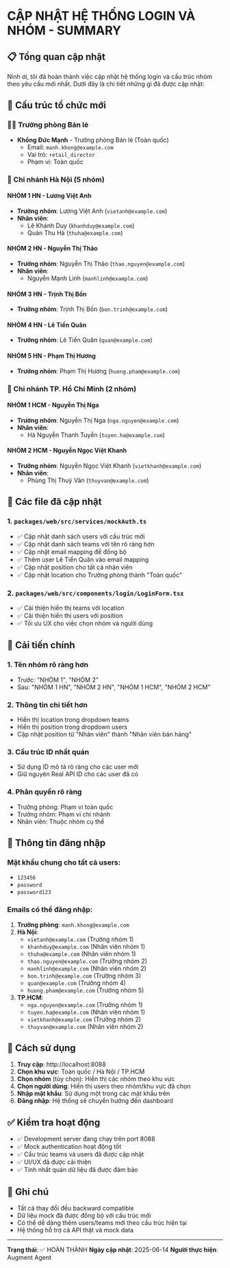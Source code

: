# CẬP NHẬT HỆ THỐNG LOGIN VÀ NHÓM - SUMMARY

## 📋 Tổng quan cập nhật

Ninh ơi, tôi đã hoàn thành việc cập nhật hệ thống login và cấu trúc nhóm theo yêu cầu mới nhất. Dưới đây là chi tiết những gì đã được cập nhật:

## 🏢 Cấu trúc tổ chức mới

### 👨‍💼 Trưởng phòng Bán lẻ
- **Khổng Đức Mạnh** - Trưởng phòng Bán lẻ (Toàn quốc)
  - Email: `manh.khong@example.com`
  - Vai trò: `retail_director`
  - Phạm vi: Toàn quốc

### 🏢 Chi nhánh Hà Nội (5 nhóm)

#### NHÓM 1 HN - Lương Việt Anh
- **Trưởng nhóm**: Lương Việt Anh (`vietanh@example.com`)
- **Nhân viên**: 
  - Lê Khánh Duy (`khanhduy@example.com`)
  - Quản Thu Hà (`thuha@example.com`)

#### NHÓM 2 HN - Nguyễn Thị Thảo
- **Trưởng nhóm**: Nguyễn Thị Thảo (`thao.nguyen@example.com`)
- **Nhân viên**: 
  - Nguyễn Mạnh Linh (`manhlinh@example.com`)

#### NHÓM 3 HN - Trịnh Thị Bốn
- **Trưởng nhóm**: Trịnh Thị Bốn (`bon.trinh@example.com`)

#### NHÓM 4 HN - Lê Tiến Quân
- **Trưởng nhóm**: Lê Tiến Quân (`quan@example.com`)

#### NHÓM 5 HN - Phạm Thị Hương
- **Trưởng nhóm**: Phạm Thị Hương (`huong.pham@example.com`)

### 🏢 Chi nhánh TP. Hồ Chí Minh (2 nhóm)

#### NHÓM 1 HCM - Nguyễn Thị Nga
- **Trưởng nhóm**: Nguyễn Thị Nga (`nga.nguyen@example.com`)
- **Nhân viên**: 
  - Hà Nguyễn Thanh Tuyền (`tuyen.ha@example.com`)

#### NHÓM 2 HCM - Nguyễn Ngọc Việt Khanh
- **Trưởng nhóm**: Nguyễn Ngọc Việt Khanh (`vietkhanh@example.com`)
- **Nhân viên**: 
  - Phùng Thị Thuỳ Vân (`thuyvan@example.com`)

## 🔧 Các file đã cập nhật

### 1. `packages/web/src/services/mockAuth.ts`
- ✅ Cập nhật danh sách users với cấu trúc mới
- ✅ Cập nhật danh sách teams với tên rõ ràng hơn
- ✅ Cập nhật email mapping để đồng bộ
- ✅ Thêm user Lê Tiến Quân vào email mapping
- ✅ Cập nhật position cho tất cả nhân viên
- ✅ Cập nhật location cho Trưởng phòng thành "Toàn quốc"

### 2. `packages/web/src/components/login/LoginForm.tsx`
- ✅ Cải thiện hiển thị teams với location
- ✅ Cải thiện hiển thị users với position
- ✅ Tối ưu UX cho việc chọn nhóm và người dùng

## 🎯 Cải tiến chính

### 1. **Tên nhóm rõ ràng hơn**
- Trước: "NHÓM 1", "NHÓM 2"
- Sau: "NHÓM 1 HN", "NHÓM 2 HN", "NHÓM 1 HCM", "NHÓM 2 HCM"

### 2. **Thông tin chi tiết hơn**
- Hiển thị location trong dropdown teams
- Hiển thị position trong dropdown users
- Cập nhật position từ "Nhân viên" thành "Nhân viên bán hàng"

### 3. **Cấu trúc ID nhất quán**
- Sử dụng ID mô tả rõ ràng cho các user mới
- Giữ nguyên Real API ID cho các user đã có

### 4. **Phân quyền rõ ràng**
- Trưởng phòng: Phạm vi toàn quốc
- Trưởng nhóm: Phạm vi chi nhánh
- Nhân viên: Thuộc nhóm cụ thể

## 🔐 Thông tin đăng nhập

### Mật khẩu chung cho tất cả users:
- `123456`
- `password`
- `password123`

### Emails có thể đăng nhập:
1. **Trưởng phòng**: `manh.khong@example.com`
2. **Hà Nội**:
   - `vietanh@example.com` (Trưởng nhóm 1)
   - `khanhduy@example.com` (Nhân viên nhóm 1)
   - `thuha@example.com` (Nhân viên nhóm 1)
   - `thao.nguyen@example.com` (Trưởng nhóm 2)
   - `manhlinh@example.com` (Nhân viên nhóm 2)
   - `bon.trinh@example.com` (Trưởng nhóm 3)
   - `quan@example.com` (Trưởng nhóm 4)
   - `huong.pham@example.com` (Trưởng nhóm 5)
3. **TP.HCM**:
   - `nga.nguyen@example.com` (Trưởng nhóm 1)
   - `tuyen.ha@example.com` (Nhân viên nhóm 1)
   - `vietkhanh@example.com` (Trưởng nhóm 2)
   - `thuyvan@example.com` (Nhân viên nhóm 2)

## 🚀 Cách sử dụng

1. **Truy cập**: http://localhost:8088
2. **Chọn khu vực**: Toàn quốc / Hà Nội / TP.HCM
3. **Chọn nhóm** (tùy chọn): Hiển thị các nhóm theo khu vực
4. **Chọn người dùng**: Hiển thị users theo nhóm/khu vực đã chọn
5. **Nhập mật khẩu**: Sử dụng một trong các mật khẩu trên
6. **Đăng nhập**: Hệ thống sẽ chuyển hướng đến dashboard

## ✅ Kiểm tra hoạt động

- ✅ Development server đang chạy trên port 8088
- ✅ Mock authentication hoạt động tốt
- ✅ Cấu trúc teams và users đã được cập nhật
- ✅ UI/UX đã được cải thiện
- ✅ Tính nhất quán dữ liệu đã được đảm bảo

## 📝 Ghi chú

- Tất cả thay đổi đều backward compatible
- Dữ liệu mock đã được đồng bộ với cấu trúc mới
- Có thể dễ dàng thêm users/teams mới theo cấu trúc hiện tại
- Hệ thống hỗ trợ cả API thật và mock data

---

**Trạng thái**: ✅ HOÀN THÀNH
**Ngày cập nhật**: 2025-06-14
**Người thực hiện**: Augment Agent
